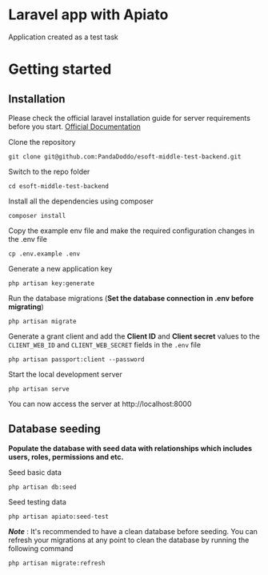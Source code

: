 # Laravel app with Apiato

Application created as a test task

# Getting started

## Installation

Please check the official laravel installation guide for server requirements before you start. [Official Documentation](https://laravel.com/docs/9.x)

Clone the repository

    git clone git@github.com:PandaDoddo/esoft-middle-test-backend.git

Switch to the repo folder

    cd esoft-middle-test-backend

Install all the dependencies using composer

    composer install

Copy the example env file and make the required configuration changes in the .env file

    cp .env.example .env

Generate a new application key

    php artisan key:generate

Run the database migrations (**Set the database connection in .env before migrating**)

    php artisan migrate

Generate a grant client and add the **Client ID** and **Client secret** values to the `CLIENT_WEB_ID` and `CLIENT_WEB_SECRET` fields in the `.env` file

    php artisan passport:client --password

Start the local development server

    php artisan serve

You can now access the server at http://localhost:8000

## Database seeding

**Populate the database with seed data with relationships which includes users, roles, permissions and etc.**

Seed basic data

    php artisan db:seed

Seed testing data

    php artisan apiato:seed-test

***Note*** : It's recommended to have a clean database before seeding. You can refresh your migrations at any point to clean the database by running the following command

    php artisan migrate:refresh
